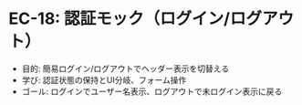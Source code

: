 # EC-18: 認証モック（ログイン/ログアウト）

- 目的: 簡易ログイン/ログアウトでヘッダー表示を切替える
- 学び: 認証状態の保持とUI分岐、フォーム操作
- ゴール: ログインでユーザー名表示、ログアウトで未ログイン表示に戻る
